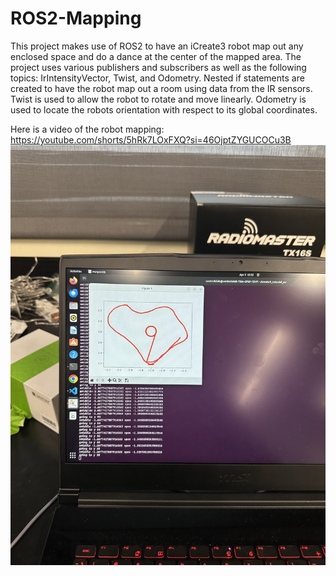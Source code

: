# ROS2-Mapping

This project makes use of ROS2 to have an iCreate3 robot map out any enclosed space and do a dance at the center of the mapped area. 
The project uses various publishers and subscribers as well as the following topics: IrIntensityVector, Twist, and Odometry. 
Nested if statements are created to have the robot map out a room using data from the IR sensors. Twist is used to allow the robot to rotate and move linearly. Odometry is used to locate the robots orientation with respect to its global coordinates. 

Here is a video of the robot mapping:
https://youtube.com/shorts/5hRk7LOxFXQ?si=46OjptZYGUCOCu3B
[![ROS2 Mapping video](IMG_7937.jpg)](https://youtube.com/shorts/5hRk7LOxFXQ?si=46OjptZYGUCOCu3B)
